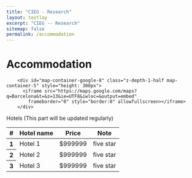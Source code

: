 ```yaml
---
title: "CIEG - Research"
layout: textlay
excerpt: "CIEG -- Research"
sitemap: false
permalink: /accommodation
---
```


# Accommodation

 
         
        <div id="map-container-google-8" class="z-depth-1-half map-container-5" style="height: 300px">
          <iframe src="https://maps.google.com/maps?q=Barcelona&t=&z=13&ie=UTF8&iwloc=&output=embed"
            frameborder="0" style="border:0" allowfullscreen></iframe>
        </div>
 
    
Hotels (This part will be updated regularly)
<table class="table">
  <thead class="thead-dark">
    <tr>
      <th scope="col">#</th>
      <th scope="col">Hotel name</th>
      <th scope="col">Price</th>
      <th scope="col">Note</th>
    </tr>
  </thead>
  <tbody>
    <tr>
      <th scope="row">1</th>
      <td>Hotel 1</td>
      <td>$999999</td>
      <td>five star</td>
    </tr>
    <tr>
      <th scope="row">2</th>
      <td>Hotel 2</td>
      <td>$999999</td>
      <td>five star</td>
    </tr>
    <tr>
      <th scope="row">3</th>
      <td>Hotel 3</td>
      <td>$999999</td>
      <td>five star</td>
    </tr>
  </tbody>
</table>


